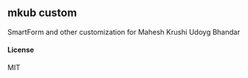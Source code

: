 ## mkub custom

SmartForm and other customization for Mahesh Krushi Udoyg Bhandar

#### License

MIT